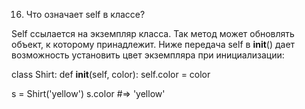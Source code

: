 16. Что означает self в классе?

Self ссылается на экземпляр класса. Так метод может обновлять объект, к которому принадлежит.
Ниже передача self в __init__() дает возможность установить цвет экземпляра при инициализации:

class Shirt:
    def __init__(self, color):
        self.color = color
    
s = Shirt('yellow')
s.color
#=> 'yellow'